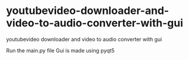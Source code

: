 # youtubevideo-downloader-and-video-to-audio-converter-with-gui
youtubevideo downloader and video to audio converter with gui

Run the main.py file
Gui is made using pyqt5 
